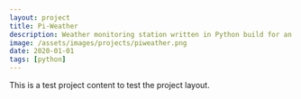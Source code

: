 ```yaml
---
layout: project
title: Pi-Weather
description: Weather monitoring station written in Python build for an e-ink display on a Pi Zero.
image: /assets/images/projects/piweather.png
date: 2020-01-01
tags: [python]
---
```


This is a test project content to test the project layout.